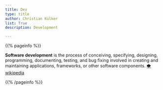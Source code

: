 ```yaml
---
title: Dev
type: title
author: Christian Külker
list: True
description: Development

---
```



{{% pageinfo %}}

__Software development__ is the process of conceiving, specifying, designing,
programming, documenting, testing, and bug fixing involved in creating and
maintaining applications, frameworks, or other software components.
[🡆 wikipedia](https://en.wikipedia.org/wiki/Software_development)

{{% /pageinfo %}}

